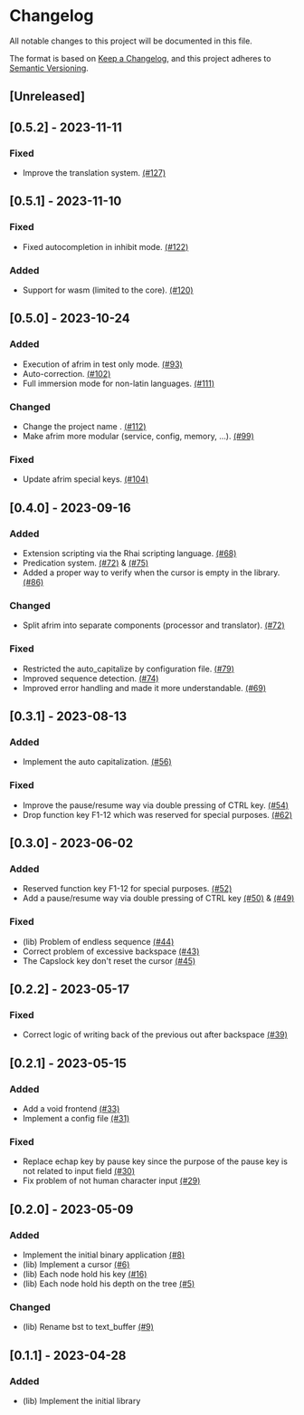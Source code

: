 # Changelog

All notable changes to this project will be documented in this file.

The format is based on [Keep a Changelog](https://keepachangelog.com/en/1.1.0),
and this project adheres to [Semantic Versioning](https://semver.org/spec/v2.0.0.html).

## [Unreleased]

## [0.5.2] - 2023-11-11

### Fixed
- Improve the translation system. [(#127)](https://github.com/pythonbrad/afrim/pull/127)

## [0.5.1] - 2023-11-10

### Fixed
- Fixed autocompletion in inhibit mode. [(#122)](https://github.com/pythonbrad/afrim/pull/122)

### Added
- Support for wasm (limited to the core). [(#120)](https://github.com/pythonbrad/afrim/pull/120)

## [0.5.0] - 2023-10-24

### Added
- Execution of afrim in test only mode. [(#93)](https://github.com/pythonbrad/afrim/pull/93)
- Auto-correction. [(#102)](https://github.com/pythonbrad/afrim/pull/102)
- Full immersion mode for non-latin languages. [(#111)](https://github.com/pythonbrad/afrim/pull/111)

### Changed
- Change the project name . [(#112)](https://github.com/pythonbrad/afrim/pull/112)
- Make afrim more modular (service, config, memory, ...). [(#99)](https://github.com/pythonbrad/afrim/pull/99)

### Fixed
- Update afrim special keys. [(#104)](https://github.com/pythonbrad/afrim/pull/104)

## [0.4.0] - 2023-09-16

### Added
- Extension scripting via the Rhai scripting language. [(#68)](https://github.com/pythonbrad/afrim/pull/68)
- Predication system. [(#72)](https://github.com/pythonbrad/afrim/pull/72) & [(#75)](https://github.com/pythonbrad/afrim/pull/75)
- Added a proper way to verify when the cursor is empty in the library. [(#86)](https://github.com/pythonbrad/afrim/pull/86)

### Changed
- Split afrim into separate components (processor and translator). [(#72)](https://github.com/pythonbrad/afrim/pull/72)

### Fixed
- Restricted the auto_capitalize by configuration file. [(#79)](https://github.com/pythonbrad/afrim/pull/79)
- Improved sequence detection. [(#74)](https://github.com/pythonbrad/afrim/pull/74)
- Improved error handling and made it more understandable. [(#69)](https://github.com/pythonbrad/afrim/pull/69)

## [0.3.1] - 2023-08-13

### Added
- Implement the auto capitalization. [(#56)](https://github.com/pythonbrad/afrim/pull/56)

### Fixed
- Improve the pause/resume way via double pressing of CTRL key. [(#54)](https://github.com/pythonbrad/afrim/pull/54)
- Drop function key F1-12 which was reserved for special purposes. [(#62)](https://github.com/pythonbrad/afrim/pull/62)

## [0.3.0] - 2023-06-02

### Added
- Reserved function key F1-12 for special purposes. [(#52)](https://github.com/pythonbrad/afrim/pull/52)
- Add a pause/resume way via double pressing of CTRL key [(#50)](https://github.com/pythonbrad/afrim/pull/50) & [(#49)](https://github.com/pythonbrad/afrim/pull/49)

### Fixed
- (lib) Problem of endless sequence  [(#44)](https://github.com/pythonbrad/afrim/pull/44)
- Correct problem of excessive backspace [(#43)](https://github.com/pythonbrad/afrim/pull/43)
- The Capslock key don't reset the cursor [(#45)](https://github.com/pythonbrad/afrim/pull/45)

## [0.2.2] - 2023-05-17

### Fixed

- Correct logic of writing back of the previous out after backspace [(#39)](https://github.com/pythonbrad/afrim/pull/39)

## [0.2.1] - 2023-05-15

### Added

- Add a void frontend [(#33)](https://github.com/pythonbrad/afrim/pull/33)
- Implement a config file [(#31)](https://github.com/pythonbrad/afrim/pull/31)

### Fixed

- Replace echap key by pause key since the purpose of the pause key is not related to input field [(#30)](https://github.com/pythonbrad/afrim/pull/30)
- Fix problem of not human character input [(#29)](https://github.com/pythonbrad/afrim/pull/29)

## [0.2.0] - 2023-05-09

### Added

- Implement the initial binary application [(#8)](https://github.com/pythonbrad/afrim/pull/8)
- (lib) Implement a cursor [(#6)](https://github.com/pythonbrad/afrim/pull/6)
- (lib) Each node hold his key [(#16)](https://github.com/pythonbrad/afrim/pull/16)
- (lib) Each node hold his depth on the tree [(#5)](https://github.com/pythonbrad/afrim/pull/5)

### Changed

- (lib) Rename bst to text_buffer [(#9)](https://github.com/pythonbrad/afrim/pull/9)

## [0.1.1] - 2023-04-28

### Added

- (lib) Implement the initial library
